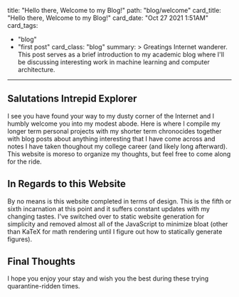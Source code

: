 title: "Hello there, Welcome to my Blog!"
path: "blog/welcome"
card_title: "Hello there, Welcome to my Blog!"
card_date: "Oct 27 2021 1:51AM"
card_tags:
- "blog"
- "first post"
card_class: "blog"
summary: >
  Greatings Internet wanderer. This post serves as a brief introduction to my
  academic blog where I'll be discussing interesting work in machine learning
  and computer architecture.

---

## Salutations Intrepid Explorer

I see you have found your way to my dusty corner of the Internet and I humbly
welcome you into my modest abode. Here is where I compile my longer term
personal projects with my shorter term chronocides together with blog posts
about anything interesting that I have come across and notes I have taken
thoughout my college career (and likely long afterward). This website is moreso
to organize my thoughts, but feel free to come along for the ride.

## In Regards to this Website

By no means is this website completed in terms of design. This is the fifth or
sixth incarnation at this point and it suffers constant updates with my changing
tastes. I've switched over to static website generation for simplicity and
removed almost all of the JavaScript to minimize bloat (other than KaTeX for
math rendering until I figure out how to statically generate figures).

## Final Thoughts

I hope you enjoy your stay and wish you the best during these trying
quarantine-ridden times.
